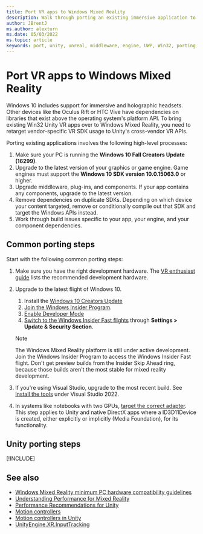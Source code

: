 ```yaml
---
title: Port VR apps to Windows Mixed Reality
description: Walk through porting an existing immersive application to Windows Mixed Reality.
author: JBrentJ
ms.author: alexturn
ms.date: 05/03/2022
ms.topic: article
keywords: port, unity, unreal, middleware, engine, UWP, Win32, porting, HoloLens 1st gen, mixed reality headset, windows mixed reality headset, migration, Windows 10, input mapping, 
---
```


# Port VR apps to Windows Mixed Reality

Windows 10 includes support for immersive and holographic headsets. Other devices like the Oculus Rift or HTC Vive have dependencies on libraries that exist above the operating system's platform API. To bring existing Win32 Unity VR apps over to Windows Mixed Reality, you need to retarget vendor-specific VR SDK usage to Unity's cross-vendor VR APIs.

Porting existing applications involves the following high-level processes:

1. Make sure your PC is running the **Windows 10 Fall Creators Update (16299)**.
1. Upgrade to the latest version of your graphics or game engine. Game engines must support the **Windows 10 SDK version 10.0.15063.0** or higher.
1. Upgrade middleware, plug-ins, and components. If your app contains any components, upgrade to the latest version.
1. Remove dependencies on duplicate SDKs. Depending on which device your content targeted, remove or conditionally compile out that SDK and target the Windows APIs instead.
1. Work through build issues specific to your app, your engine, and your component dependencies.

## Common porting steps

Start with the following common porting steps:

1. Make sure you have the right development hardware. The [VR enthusiast guide](/windows/mixed-reality/enthusiast-guide/windows-mixed-reality-minimum-pc-hardware-compatibility-guidelines) lists the recommended development hardware.

1. Upgrade to the latest flight of Windows 10.
   1. Install the [Windows 10 Creators Update](https://www.microsoft.com/software-download/windows10)
   1. [Join the Windows Insider Program](https://insider.windows.com).
   1. [Enable Developer Mode](/windows/uwp/get-started/enable-your-device-for-development)
   1. [Switch to the Windows Insider Fast flights](/archive/blogs/uktechnet/joining-insider-preview) through **Settings > Update & Security Section**.

   > [!NOTE]
   > The Windows Mixed Reality platform is still under active development. Join the Windows Insider Program to access the Windows Insider Fast flight. Don't get preview builds from the Insider Skip Ahead ring, because those builds aren't the most stable for mixed reality development.

1. If you're using Visual Studio, upgrade to the most recent build. See [Install the tools](../install-the-tools.md#installation-checklist) under Visual Studio 2022.

1. In systems like notebooks with two GPUs, [target the correct adapter](../native/rendering-in-directx.md#hybrid-graphics-pcs-and-mixed-reality-applications). This step applies to Unity and native DirectX apps where a ID3D11Device is created, either explicitly or implicitly (Media Foundation), for its functionality.

## Unity porting steps

[!INCLUDE[](includes/unity-porting-guidance.md)]

## See also
* [Windows Mixed Reality minimum PC hardware compatibility guidelines](/windows/mixed-reality/enthusiast-guide/windows-mixed-reality-minimum-pc-hardware-compatibility-guidelines)
* [Understanding Performance for Mixed Reality](../advanced-concepts/understanding-performance-for-mixed-reality.md)
* [Performance Recommendations for Unity](../unity/performance-recommendations-for-unity.md)
* [Motion controllers](../../design/motion-controllers.md)
* [Motion controllers in Unity](../unity/motion-controllers-in-unity.md)
* [UnityEngine.XR.InputTracking](https://docs.unity3d.com/ScriptReference/XR.InputTracking.html)

